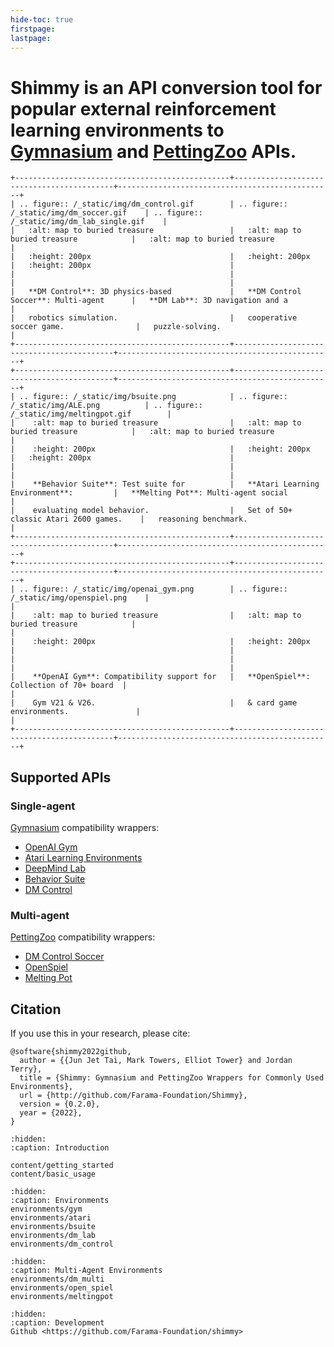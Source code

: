 ```yaml
---
hide-toc: true
firstpage:
lastpage:
---
```



# Shimmy is an API conversion tool for popular external reinforcement learning environments to [Gymnasium](https://github.com/farama-Foundation/gymnasium) and [PettingZoo](https://github.com/farama-Foundation/pettingZoo/) APIs.

```{eval-rst}
+------------------------------------------------+-------------------------------------------+------------------------------------------------+
| .. figure:: /_static/img/dm_control.gif        | .. figure:: /_static/img/dm_soccer.gif    | .. figure::  /_static/img/dm_lab_single.gif    |
|   :alt: map to buried treasure                 |   :alt: map to buried treasure            |   :alt: map to buried treasure                 |
|   :height: 200px                               |   :height: 200px                          |   :height: 200px                               |
|                                                |                                           |                                                |
|   **DM Control**: 3D physics-based             |   **DM Control Soccer**: Multi-agent      |   **DM Lab**: 3D navigation and a              |
|   robotics simulation.                         |   cooperative soccer game.                |   puzzle-solving.                              |
+------------------------------------------------+-------------------------------------------+------------------------------------------------+
+------------------------------------------------+-------------------------------------------+------------------------------------------------+
| .. figure:: /_static/img/bsuite.png            | .. figure:: /_static/img/ALE.png          | .. figure:: /_static/img/meltingpot.gif        | 
|    :alt: map to buried treasure                |   :alt: map to buried treasure            |   :alt: map to buried treasure                 |
|    :height: 200px                              |   :height: 200px                          |   :height: 200px                               |
|                                                |                                           |                                                |
|    **Behavior Suite**: Test suite for          |   **Atari Learning Environment**:         |   **Melting Pot**: Multi-agent social          |  
|    evaluating model behavior.                  |   Set of 50+ classic Atari 2600 games.    |   reasoning benchmark.                         |
+------------------------------------------------+-------------------------------------------+------------------------------------------------+
+------------------------------------------------+-------------------------------------------+------------------------------------------------+
| .. figure:: /_static/img/openai_gym.png        | .. figure:: /_static/img/openspiel.png    |                                                | 
|    :alt: map to buried treasure                |   :alt: map to buried treasure            |                                                |
|    :height: 200px                              |   :height: 200px                          |                                                |
|                                                |                                           |                                                |
|    **OpenAI Gym**: Compatibility support for   |   **OpenSpiel**: Collection of 70+ board  |                                                |  
|    Gym V21 & V26.                              |   & card game environments.               |                                                |
+------------------------------------------------+-------------------------------------------+------------------------------------------------+
```

## Supported APIs

### Single-agent
[Gymnasium](https://gymnasium.farama.org/) compatibility wrappers:
- [OpenAI Gym](https://shimmy.farama.org/contents/gym/)
- [Atari Learning Environments](https://shimmy.farama.org/contents/atari/)
- [DeepMind Lab](https://shimmy.farama.org/contents/dm_lab/)
- [Behavior Suite](https://shimmy.farama.org/contents/bsuite/)
- [DM Control](https://shimmy.farama.org/contents/dm_control/)

### Multi-agent
[PettingZoo](https://pettingzoo.farama.org/) compatibility wrappers:
- [DM Control Soccer](https://shimmy.farama.org/contents/dm_multi/)
- [OpenSpiel](https://shimmy.farama.org/contents/open_spiel/)
- [Melting Pot](https://shimmy.farama.org/contents/meltingpot/)


## Citation

If you use this in your research, please cite:
```
@software{shimmy2022github,
  author = {{Jun Jet Tai, Mark Towers, Elliot Tower} and Jordan Terry},
  title = {Shimmy: Gymnasium and PettingZoo Wrappers for Commonly Used Environments},
  url = {http://github.com/Farama-Foundation/Shimmy},
  version = {0.2.0},
  year = {2022},
}
```

```{toctree}
:hidden:
:caption: Introduction

content/getting_started
content/basic_usage
```

```{toctree}
:hidden:
:caption: Environments
environments/gym
environments/atari
environments/bsuite
environments/dm_lab
environments/dm_control
```

```{toctree}
:hidden:
:caption: Multi-Agent Environments
environments/dm_multi
environments/open_spiel
environments/meltingpot
```

```{toctree}
:hidden:
:caption: Development
Github <https://github.com/Farama-Foundation/shimmy>
```

